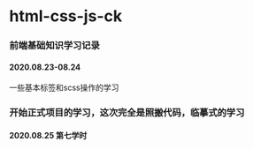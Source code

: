 # html-css-js-ck

### 前端基础知识学习记录

#### 2020.08.23-08.24
一些基本标签和scss操作的学习

### 开始正式项目的学习，这次完全是照搬代码，临摹式的学习
#### 2020.08.25 第七学时
